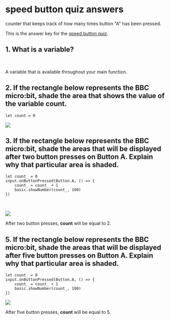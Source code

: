 # speed button quiz answers

counter that keeps track of how many times button "A" has been pressed.

This is the answer key for the [speed button quiz](/lessons/speed-button/quiz).

## 1. What is a variable?

<br/>

A variable that is available throughout your main function.

## 2. If the rectangle below represents the BBC micro:bit, shade the area that shows the value of the variable count.

```blocks
let count = 0
```

![](/static/mb/lessons/speed-button-0.png)

## 3. If the rectangle below represents the BBC micro:bit, shade the areas that will be displayed after two button presses on Button A. Explain why that particular area is shaded.

```blocks
let count_ = 0
input.onButtonPressed(Button.A, () => {
    count_ = count_ + 1
    basic.showNumber(count_, 100)
})
```

<br/>

![](/static/mb/lessons/speed-button-1.png)

After two button presses, **count** will be equal to 2.

## 5. If the rectangle below represents the BBC micro:bit, shade the areas that will be displayed after five button presses on Button A. Explain why that particular area is shaded.

```blocks
let count_ = 0
input.onButtonPressed(Button.A, () => {
    count_ = count_ + 1
    basic.showNumber(count_, 100)
})
```

![](/static/mb/lessons/speed-button-2.png)

After five button presses, **count** will be equal to 5.

